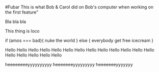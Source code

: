 #Fubar
This is what Bob & Carol did on Bob's computer when working on the first feature"

Bla bla bla


This thing is loco

if (amos === bad){
  nuke the world
} else {
  everybody get free icecream
}

Hello Hello Hello Hello Hello Hello Hello Hello Hello Hello Hello Hello Hello Hello Hello Hello Hello Hello

heeeeeeeeyyyyyyyyyy heeeeeeeyyyyyyyyy heeeeeeeyyyyyyy
